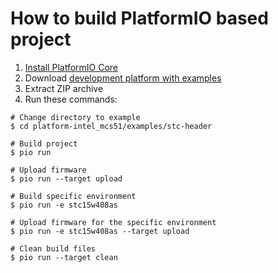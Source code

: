 How to build PlatformIO based project
=====================================

1. [Install PlatformIO Core](https://docs.platformio.org/page/core.html)
2. Download [development platform with examples](https://github.com/platformio/platform-intel_mcs51/archive/develop.zip)
3. Extract ZIP archive
4. Run these commands:

```shell
# Change directory to example
$ cd platform-intel_mcs51/examples/stc-header

# Build project
$ pio run

# Upload firmware
$ pio run --target upload

# Build specific environment
$ pio run -e stc15w408as

# Upload firmware for the specific environment
$ pio run -e stc15w408as --target upload

# Clean build files
$ pio run --target clean
```
